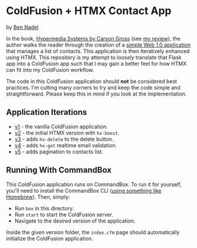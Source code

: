 
# ColdFusion + HTMX Contact App

by [Ben Nadel][bennadel]

In the book, [Hypermedia Systems by Carson Gross][hypermedia-book] (see [my review][blog-4769]), the author walks the reader through the creation of a [simple Web 1.0 application][hypermedia-chapter] that manages a list of contacts. This application is then iteratively enhanced using HTMX. This repository is my attempt to _loosely_ translate that Flask app into a ColdFusion app such that I may gain a better feel for how HTMX can fit into my ColdFusion workflow.

The code in this ColdFusion application should **not** be considered best practices. I'm cutting many corners to try and keep the code simple and straightforward. Please keep this in mind if you look at the implementation.

## Application Iterations

* [v1](./v1/) - the vanilla ColdFusion application.
* [v2](./v2/) - the initial HTMX version with `hx-boost`.
* [v3](./v3/) - adds `hx-delete` to the delete button.
* [v4](./v4/) - adds `hx-get` realtime email validation.
* [v5](./v5/) - adds pagination to contacts list.

## Running With CommandBox

This ColdFusion application runs on CommandBox. To run it for yourself, you'll need to install the CommandBox CLI ([using something like Homebrew][homebrew]). Then, simply:

* Run `box` in this directory.
* Run `start` to start the ColdFusion server.
* Navigate to the desired version of the application.

Inside the given version folder, the `index.cfm` page should automatically initialize the ColdFusion application.


[bennadel]: https://www.bennadel.com/

[blog-4769]: https://www.bennadel.com/blog/4769-hypermedia-systems-by-carson-gross.htm "Read article: Hypermedia Systems By Carson Gross"

[homebrew]: https://formulae.brew.sh/formula/commandbox

[hypermedia-book]: https://hypermedia.systems/

[hypermedia-chapter]: https://hypermedia.systems/a-web-1-0-application/
